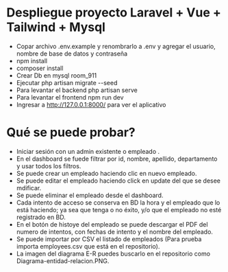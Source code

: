 # Despliegue proyecto Laravel + Vue + Tailwind + Mysql
 - Copar archivo .env.example y  renombrarlo a .env y agregar el usuario, nombre de base de datos y contraseña
 - npm install
 - composer install
 - Crear Db en mysql room_911
 - Ejecutar php artisan migrate --seed
 - Para levantar el backend php artisan serve
 - Para levantar el frontend npm run dev
 - Ingresar a http://127.0.0.1:8000/ para ver el aplicativo

# Qué se puede probar?
 - Iniciar sesión con un admin existente o empleado .
 - En el dashboard se fuede filtrar por id, nombre, apellido, departamento y  usar todos los filtros.
 - Se puede crear un empleado haciendo clic en nuevo empleado.
 - Se puede editar el empleado haciendo click en update del que se desee mdificar.
 - Se puede eliminar el empleado desde el dashboard.
 - Cada intento de acceso se conserva en BD  la hora y el empleado que lo está haciendo; ya sea que tenga o no éxito,
y/o que el empleado no esté registrado en BD.
 - En el botón de histoye del empleado se puede descargar el PDF del numero de intentos, con fechas de intento y el nombre del empleado.
 - Se puede importar por CSV el listado de empleados (Para prueba importa employees.csv que está en el repositorio).
 - La imagen del diagrama E-R puedes buscarlo en el repositorio como Diagrama-entidad-relacion.PNG.
 